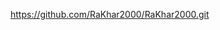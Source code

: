 https://github.com/RaKhar2000/RaKhar2000.git

<!---
RaKhar2000/RaKhar2000 is a ✨ special ✨ repository because its `README.md` (this file) appears on your GitHub profile.
You can click the Preview link to take a look at your changes.
--->
